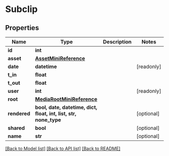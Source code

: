 # Subclip


## Properties

Name | Type | Description | Notes
------------ | ------------- | ------------- | -------------
**id** | **int** |  | 
**asset** | [**AssetMiniReference**](AssetMiniReference.md) |  | 
**date** | **datetime** |  | [readonly] 
**t_in** | **float** |  | 
**t_out** | **float** |  | 
**user** | **int** |  | [readonly] 
**root** | [**MediaRootMiniReference**](MediaRootMiniReference.md) |  | 
**rendered** | **bool, date, datetime, dict, float, int, list, str, none_type** |  | [optional] 
**shared** | **bool** |  | [optional] 
**name** | **str** |  | [optional] 

[[Back to Model list]](../#documentation-for-models) [[Back to API list]](../#documentation-for-api-endpoints) [[Back to README]](../)


